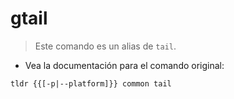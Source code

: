 # gtail

> Este comando es un alias de `tail`.

- Vea la documentación para el comando original:

`tldr {{[-p|--platform]}} common tail`
